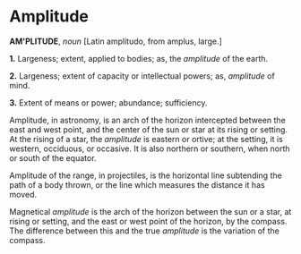 # Amplitude

**AM'PLITUDE**, _noun_ \[Latin amplitudo, from amplus, large.\]

**1.** Largeness; extent, applied to bodies; as, the _amplitude_ of the earth.

**2.** Largeness; extent of capacity or intellectual powers; as, _amplitude_ of mind.

**3.** Extent of means or power; abundance; sufficiency.

Amplitude, in astronomy, is an arch of the horizon intercepted between the east and west point, and the center of the sun or star at its rising or setting. At the rising of a star, the _amplitude_ is eastern or ortive; at the setting, it is western, occiduous, or occasive. It is also northern or southern, when north or south of the equator.

Amplitude of the range, in projectiles, is the horizontal line subtending the path of a body thrown, or the line which measures the distance it has moved.

Magnetical _amplitude_ is the arch of the horizon between the sun or a star, at rising or setting, and the east or west point of the horizon, by the compass. The difference between this and the true _amplitude_ is the variation of the compass.